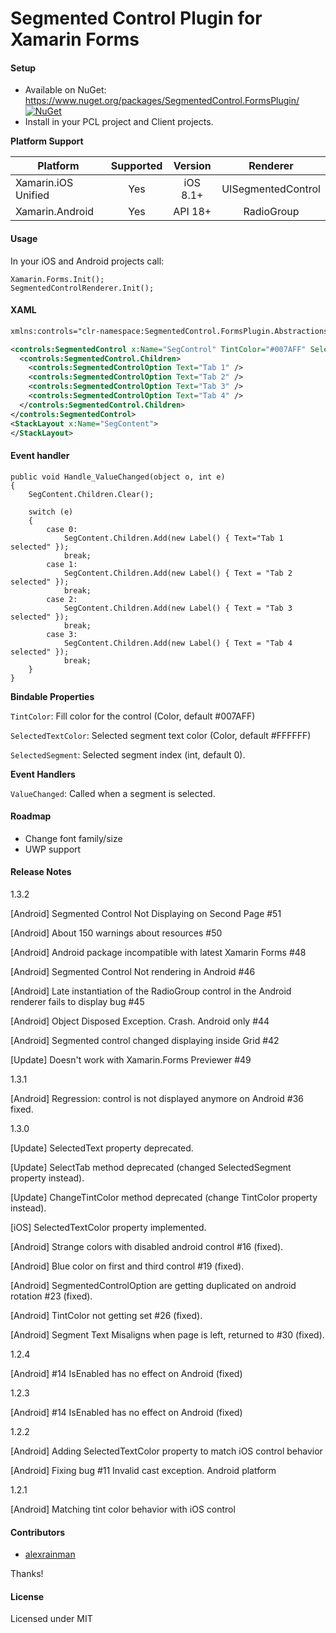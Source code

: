 # Segmented Control Plugin for Xamarin Forms

#### Setup
* Available on NuGet: https://www.nuget.org/packages/SegmentedControl.FormsPlugin/ [![NuGet](https://img.shields.io/nuget/v/SegmentedControl.FormsPlugin.svg?label=NuGet)](https://www.nuget.org/packages/SegmentedControl.FormsPlugin/)
* Install in your PCL project and Client projects.

**Platform Support**

|Platform|Supported|Version|Renderer|
| ------------------- | :-----------: | :-----------: | :------------------: |
|Xamarin.iOS Unified|Yes|iOS 8.1+|UISegmentedControl|
|Xamarin.Android|Yes|API 18+|RadioGroup|

#### Usage

In your iOS and Android projects call:

```
Xamarin.Forms.Init();
SegmentedControlRenderer.Init();
```

#### XAML

```xml
xmlns:controls="clr-namespace:SegmentedControl.FormsPlugin.Abstractions;assembly=SegmentedControl.FormsPlugin.Abstractions"
```

```xml
<controls:SegmentedControl x:Name="SegControl" TintColor="#007AFF" SelectedSegment="0">
  <controls:SegmentedControl.Children>
    <controls:SegmentedControlOption Text="Tab 1" />
    <controls:SegmentedControlOption Text="Tab 2" />
    <controls:SegmentedControlOption Text="Tab 3" />
    <controls:SegmentedControlOption Text="Tab 4" />
  </controls:SegmentedControl.Children>
</controls:SegmentedControl>
<StackLayout x:Name="SegContent">
</StackLayout>
```

#### Event handler

```
public void Handle_ValueChanged(object o, int e)
{
	SegContent.Children.Clear();

	switch (e)
	{
		case 0:
			SegContent.Children.Add(new Label() { Text="Tab 1 selected" });
			break;
		case 1:
			SegContent.Children.Add(new Label() { Text = "Tab 2 selected" });
			break;
		case 2:
			SegContent.Children.Add(new Label() { Text = "Tab 3 selected" });
			break;
		case 3:
			SegContent.Children.Add(new Label() { Text = "Tab 4 selected" });
			break;
	}
}
```

**Bindable Properties**

```TintColor```: Fill color for the control (Color, default #007AFF)

```SelectedTextColor```: Selected segment text color (Color, default #FFFFFF)

```SelectedSegment```: Selected segment index (int, default 0).

**Event Handlers**

```ValueChanged```: Called when a segment is selected.

#### Roadmap

* Change font family/size
* UWP support

#### Release Notes

1.3.2

[Android] Segmented Control Not Displaying on Second Page #51

[Android] About 150 warnings about resources #50

[Android] Android package incompatible with latest Xamarin Forms #48

[Android] Segmented Control Not rendering in Android #46

[Android] Late instantiation of the RadioGroup control in the Android renderer fails to display bug #45

[Android] Object Disposed Exception. Crash. Android only #44

[Android] Segmented control changed displaying inside Grid #42

[Update] Doesn't work with Xamarin.Forms Previewer #49

1.3.1

[Android] Regression: control is not displayed anymore on Android #36 fixed.

1.3.0

[Update] SelectedText property deprecated.

[Update] SelectTab method deprecated (changed SelectedSegment property instead).

[Update] ChangeTintColor method deprecated (change TintColor property instead).

[iOS] SelectedTextColor property implemented.

[Android] Strange colors with disabled android control #16 (fixed).

[Android] Blue color on first and third control #19 (fixed).

[Android] SegmentedControlOption are getting duplicated on android rotation #23 (fixed).

[Android] TintColor not getting set #26 (fixed).

[Android] Segment Text Misaligns when page is left, returned to #30 (fixed).

1.2.4

[Android] #14 IsEnabled has no effect on Android (fixed)

1.2.3

[Android] #14 IsEnabled has no effect on Android (fixed)

1.2.2

[Android] Adding SelectedTextColor property to match iOS control behavior

[Android] Fixing bug #11 Invalid cast exception. Android platform

1.2.1

[Android] Matching tint color behavior with iOS control

#### Contributors
* [alexrainman](https://github.com/alexrainman)

Thanks!

#### License
Licensed under MIT
